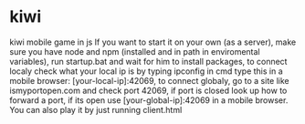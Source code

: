 # kiwi
kiwi mobile game in js
If you want to start it on your own (as a server), make sure you have node and npm (installed and in path in enviromental variables), run startup.bat and wait for him to install packages, to connect localy check what your local ip is by typing ipconfig in cmd type this in a mobile browser: [your-local-ip]:42069, to connect globaly, go to a site like ismyportopen.com and check port 42069, if port is closed look up how to forward a port, if its open use [your-global-ip]:42069 in a mobile browser.
You can also play it by just running client.html
